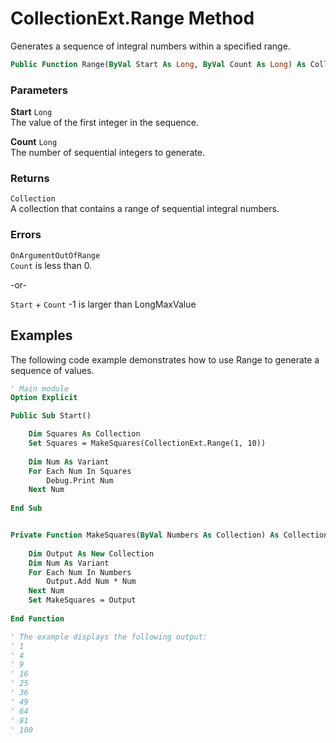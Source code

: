 # CollectionExt.Range Method

Generates a sequence of integral numbers within a specified range.

```vb
Public Function Range(ByVal Start As Long, ByVal Count As Long) As Collection
```

### Parameters

**Start** `Long` <br>
The value of the first integer in the sequence.

**Count** `Long` <br>
The number of sequential integers to generate.

### Returns

`Collection` <br>
A collection that contains a range of sequential integral numbers.

### Errors

`OnArgumentOutOfRange` <br>
`Count` is less than 0.

-or-

`Start` + `Count` -1 is larger than LongMaxValue

## Examples

The following code example demonstrates how to use Range to generate a sequence of values.

```vb
' Main module
Option Explicit

Public Sub Start()

    Dim Squares As Collection
    Set Squares = MakeSquares(CollectionExt.Range(1, 10))
    
    Dim Num As Variant
    For Each Num In Squares
        Debug.Print Num
    Next Num
    
End Sub


Private Function MakeSquares(ByVal Numbers As Collection) As Collection
    
    Dim Output As New Collection
    Dim Num As Variant
    For Each Num In Numbers
        Output.Add Num * Num
    Next Num
    Set MakeSquares = Output
    
End Function

' The example displays the following output:
' 1
' 4
' 9
' 16
' 25
' 36
' 49
' 64
' 81
' 100
```

